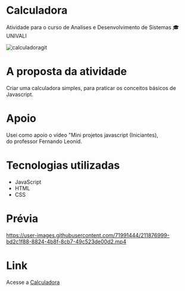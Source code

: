  # Calculadora <br>
 Atividade para o curso de Analises e Desenvolvimento de Sistemas 🎓 UNIVALI

![calculadoragit](https://user-images.githubusercontent.com/71991444/211881221-bc624568-c689-4d31-989f-30ab508a7637.png)

# A proposta da atividade

Criar uma calculadora simples, para praticar os conceitos básicos de Javascript.

# Apoio

Usei como apoio o vídeo "Mini projetos javascript (Iniciantes), <br>
do professor Fernando Leonid.

# Tecnologias utilizadas

- JavaScript 
- HTML
- CSS

# Prévia

https://user-images.githubusercontent.com/71991444/211876999-bd2c1f88-8824-4b8f-8cb7-49c523de00d2.mp4


# Link

Acesse a [Calculadora](https://deisefas.github.io/calculadora/)

